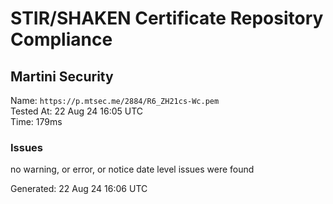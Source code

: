# STIR/SHAKEN Certificate Repository Compliance

## Martini Security

Name: `https://p.mtsec.me/2884/R6_ZH21cs-Wc.pem`\
Tested At: 22 Aug 24 16:05 UTC\
Time: 179ms

### Issues

no warning, or error, or notice date level issues were found

Generated: 22 Aug 24 16:06 UTC